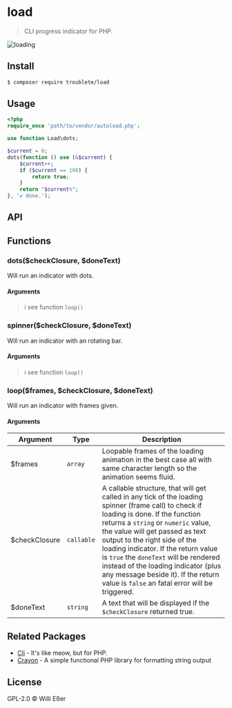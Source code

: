 # load
> CLI progress indicator for PHP.

![loading](./load.gif)

## Install

```bash
$ composer require troublete/load
```

## Usage

```php
<?php
require_once 'path/to/vendor/autoload.php';

use function Load\dots;

$current = 0;
dots(function () use (&$current) {			
	$current++;
	if ($current == 100) {
		return true;
	}
	return "$current%";
}, '✔ done.');
```

## API

## Functions

### dots($checkClosure, $doneText)

Will run an indicator with dots.

#### Arguments 

> ℹ️ see function `loop()`

### spinner($checkClosure, $doneText)

Will run an indicator with an rotating bar.

#### Arguments 

> ℹ️ see function `loop()`

### loop($frames, $checkClosure, $doneText)

Will run an indicator with frames given.

#### Arguments

| Argument | Type | Description |
|---|---|---|
| $frames | `array` | Loopable frames of the loading animation in the best case all with same character length so the animation seems fluid. |
| $checkClosure | `callable` | A callable structure, that will get called in any tick of the loading spinner (frame call) to check if loading is done. If the function returns a `string` or `numeric` value, the value will get passed as text output to the right side of the loading indicator. If the return value is `true` the `doneText` will be rendered instead of the loading indicator (plus any message beside it). If the return value is `false` an fatal error will be triggered. |
| $doneText | `string` | A text that will be displayed if the `$checkClosure` returned true. |

## Related Packages

* [Cli](https://github.com/troublete/cli) - It's like meow, but for PHP.
* [Crayon](https://github.com/troublete/crayon) - A simple functional PHP library for formatting string output 

## License

GPL-2.0 © Willi Eßer